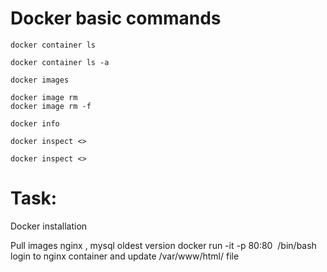
# Docker basic commands


```
docker container ls 

docker container ls -a

docker images 

docker image rm 
docker image rm -f

docker info

docker inspect <>

docker inspect <>

```

# Task:

Docker installation

Pull images nginx , mysql oldest version
docker run -it -p 80:80 <image ID > /bin/bash 
login to nginx container and update /var/www/html/ file 



